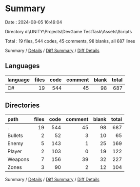 # Summary

Date : 2024-08-05 16:49:04

Directory d:\\UNITY\\Projects\\DevGame TestTask\\Assets\\Scripts

Total : 19 files,  544 codes, 45 comments, 98 blanks, all 687 lines

Summary / [Details](details.md) / [Diff Summary](diff.md) / [Diff Details](diff-details.md)

## Languages
| language | files | code | comment | blank | total |
| :--- | ---: | ---: | ---: | ---: | ---: |
| C# | 19 | 544 | 45 | 98 | 687 |

## Directories
| path | files | code | comment | blank | total |
| :--- | ---: | ---: | ---: | ---: | ---: |
| . | 19 | 544 | 45 | 98 | 687 |
| Bullets | 2 | 52 | 3 | 10 | 65 |
| Enemy | 5 | 143 | 1 | 25 | 169 |
| Player | 2 | 103 | 0 | 19 | 122 |
| Weapons | 7 | 156 | 39 | 32 | 227 |
| Zones | 3 | 90 | 2 | 12 | 104 |

Summary / [Details](details.md) / [Diff Summary](diff.md) / [Diff Details](diff-details.md)